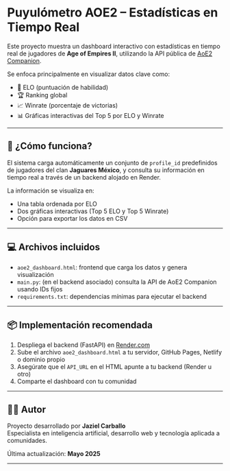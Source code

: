 # Puyulómetro AOE2 – Estadísticas en Tiempo Real

Este proyecto muestra un dashboard interactivo con estadísticas en tiempo real de jugadores de **Age of Empires II**, utilizando la API pública de [AoE2 Companion](https://aoe2companion.com/).

Se enfoca principalmente en visualizar datos clave como:

- 🧠 ELO (puntuación de habilidad)
- 🏆 Ranking global
- 📈 Winrate (porcentaje de victorias)
- 📊 Gráficas interactivas del Top 5 por ELO y Winrate

---

## 🚀 ¿Cómo funciona?

El sistema carga automáticamente un conjunto de `profile_id` predefinidos de jugadores del clan **Jaguares México**, y consulta su información en tiempo real a través de un backend alojado en Render.

La información se visualiza en:

- Una tabla ordenada por ELO
- Dos gráficas interactivas (Top 5 ELO y Top 5 Winrate)
- Opción para exportar los datos en CSV

---

## 💻 Archivos incluidos

- `aoe2_dashboard.html`: frontend que carga los datos y genera visualización
- `main.py`: (en el backend asociado) consulta la API de AoE2 Companion usando IDs fijos
- `requirements.txt`: dependencias mínimas para ejecutar el backend

---

## 📦 Implementación recomendada

1. Despliega el backend (FastAPI) en [Render.com](https://render.com)
2. Sube el archivo `aoe2_dashboard.html` a tu servidor, GitHub Pages, Netlify o dominio propio
3. Asegúrate que el `API_URL` en el HTML apunte a tu backend (Render u otro)
4. Comparte el dashboard con tu comunidad

---

## 👨‍💻 Autor

Proyecto desarrollado por **Jaziel Carballo**  
Especialista en inteligencia artificial, desarrollo web y tecnología aplicada a comunidades.

Última actualización: **Mayo 2025**

---
